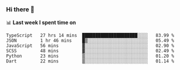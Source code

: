 ### Hi there 👋

<!--
**DBvc/DBvc** is a ✨ _special_ ✨ repository because its `README.md` (this file) appears on your GitHub profile.

Here are some ideas to get you started:

- 🔭 I’m currently working on ...
- 🌱 I’m currently learning ...
- 👯 I’m looking to collaborate on ...
- 🤔 I’m looking for help with ...
- 💬 Ask me about ...
- 📫 How to reach me: ...
- 😄 Pronouns: ...
- ⚡ Fun fact: ...
-->

📊 **Last week I spent time on**
<!--START_SECTION:waka-->

```text
TypeScript   27 hrs 14 mins  █████████████████████░░░░   83.99 %
JSON         1 hr 46 mins    █▒░░░░░░░░░░░░░░░░░░░░░░░   05.49 %
JavaScript   56 mins         ▓░░░░░░░░░░░░░░░░░░░░░░░░   02.90 %
SCSS         48 mins         ▓░░░░░░░░░░░░░░░░░░░░░░░░   02.49 %
Python       23 mins         ▒░░░░░░░░░░░░░░░░░░░░░░░░   01.20 %
Dart         22 mins         ▒░░░░░░░░░░░░░░░░░░░░░░░░   01.14 %
```

<!--END_SECTION:waka-->
